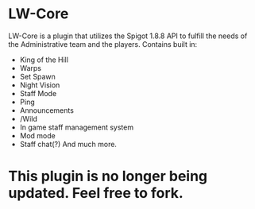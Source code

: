 # LW-Core
LW-Core is a plugin that utilizes the Spigot 1.8.8 API to fulfill the needs of the Administrative team and the players.
Contains built in:
- King of the Hill
- Warps
- Set Spawn
- Night Vision
- Staff Mode
- Ping
- Announcements
- /Wild
- In game staff management system
- Mod mode
- Staff chat(?)
And much more.

# This plugin is no longer being updated. Feel free to fork.
